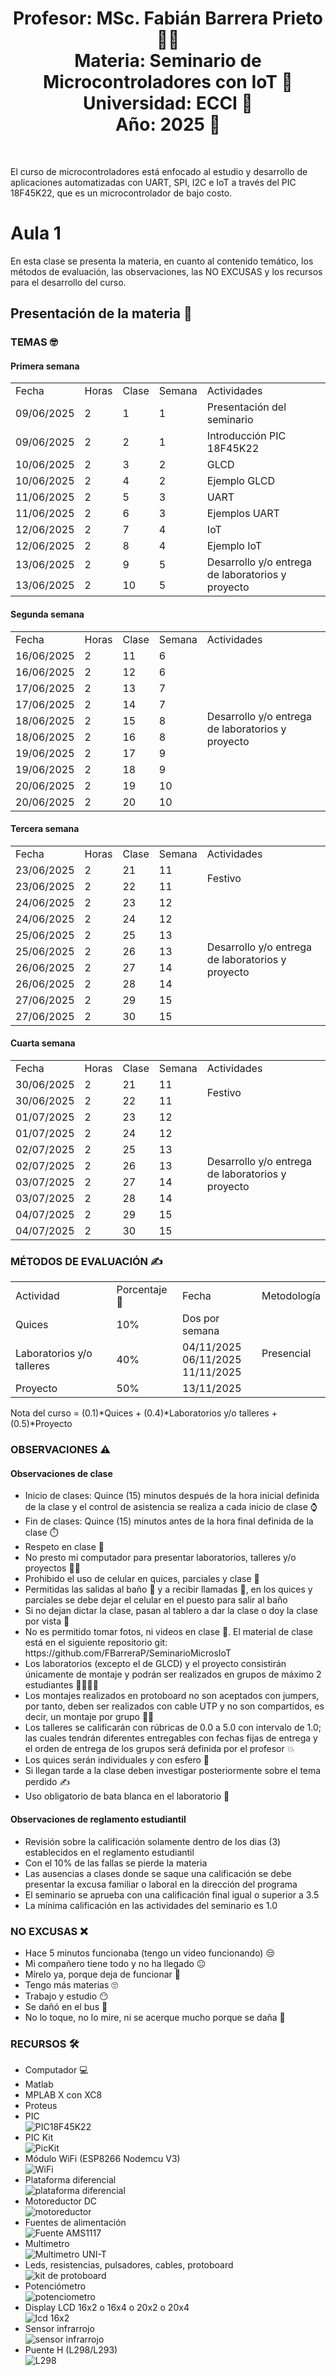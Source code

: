 <h1 align="center">Profesor: MSc. Fabián Barrera Prieto 👨‍🏫<br>
Materia: Seminario de Microcontroladores con IoT 🤖<br>
Universidad: ECCI 🏫<br>
Año: 2025 📅</h1><br>

El curso de microcontroladores está enfocado al estudio y desarrollo de aplicaciones automatizadas con UART, SPI, I2C e IoT a través del PIC 18F45K22, que es un microcontrolador de bajo costo. 

<h1>Aula 1</h1>

En esta clase se presenta la materia, en cuanto al contenido temático, los métodos de evaluación, las observaciones, las NO EXCUSAS y los recursos para el desarrollo del curso.

<h2>Presentación de la materia 🚀</h2>

<h3>TEMAS 🤓</h3>

<h4>Primera semana</h4>

<table>
	<tr>
		<td>Fecha</td> <td>Horas</td> <td>Clase</td> <td>Semana</td> <td>Actividades</td>
	</tr>
	<tr>
		<td>09/06/2025</td> <td>2</td> <td>1</td> <td>1</td> <td>Presentación del seminario</td>
	</tr>
    <tr>
		<td>09/06/2025</td> <td>2</td> <td>2</td> <td>1</td> <td>Introducción PIC 18F45K22</td>
	</tr>
	<tr>
		<td>10/06/2025</td> <td>2</td> <td>3</td> <td>2</td> <td>GLCD</td>
	</tr>
	<tr>
		<td>10/06/2025</td> <td>2</td> <td>4</td> <td>2</td> <td>Ejemplo GLCD</td>
	</tr>
	<tr>
		<td>11/06/2025</td> <td>2</td> <td>5</td> <td>3</td> <td>UART</td>
	</tr>
	<tr>
		<td>11/06/2025</td> <td>2</td> <td>6</td> <td>3</td> <td>Ejemplos UART</td>
	</tr>
    <tr>
		<td>12/06/2025</td> <td>2</td> <td>7</td> <td>4</td> <td>IoT</td>
	</tr>
    <tr>
		<td>12/06/2025</td> <td>2</td> <td>8</td> <td>4</td> <td>Ejemplo IoT</td>
	</tr>
	<tr>
		<td>13/06/2025</td> <td>2</td> <td>9</td> <td>5</td> <td rowspan="2">Desarrollo y/o entrega de laboratorios y proyecto</td>
	</tr>
    <tr>
		<td>13/06/2025</td> <td>2</td> <td>10</td> <td>5</td>
	</tr>

</table>

<h4>Segunda semana</h4>

<table>
	<tr>
		<td>Fecha</td> <td>Horas</td> <td>Clase</td> <td>Semana</td> <td>Actividades</td>
	</tr>
	<tr>
		<td>16/06/2025</td> <td>2</td> <td>11</td> <td>6</td> <td rowspan="10">Desarrollo y/o entrega de laboratorios y proyecto</td>
	</tr>
	<tr>
		<td>16/06/2025</td> <td>2</td> <td>12</td> <td>6</td> 
	</tr>
	<tr>
		<td>17/06/2025</td> <td>2</td> <td>13</td> <td>7</td> 
	</tr>
	<tr>
		<td>17/06/2025</td> <td>2</td> <td>14</td> <td>7</td> 
	</tr>
	<tr>
		<td>18/06/2025</td> <td>2</td> <td>15</td> <td>8</td> 
	</tr>
    <tr>
		<td>18/06/2025</td> <td>2</td> <td>16</td> <td>8</td> 
	</tr>
    <tr>
		<td>19/06/2025</td> <td>2</td> <td>17</td> <td>9</td> 
	</tr>
    <tr>
		<td>19/06/2025</td> <td>2</td> <td>18</td> <td>9</td> 
	</tr>
	<tr>
		<td>20/06/2025</td> <td>2</td> <td>19</td> <td>10</td> 
	</tr>
    <tr>
		<td>20/06/2025</td> <td>2</td> <td>20</td> <td>10</td> 
	</tr>

</table>

<h4>Tercera semana</h4>

<table>
	<tr>
		<td>Fecha</td> <td>Horas</td> <td>Clase</td> <td>Semana</td> <td>Actividades</td>
	</tr>
	<tr>
		<td>23/06/2025</td> <td>2</td> <td>21</td> <td>11</td> <td rowspan="2">Festivo</td>
	</tr>
	<tr>
		<td>23/06/2025</td> <td>2</td> <td>22</td> <td>11</td> 
	</tr>
	<tr>
		<td>24/06/2025</td> <td>2</td> <td>23</td> <td>12</td> <td rowspan="8">Desarrollo y/o entrega de laboratorios y proyecto</td>
	</tr>
	<tr>
		<td>24/06/2025</td> <td>2</td> <td>24</td> <td>12</td> 
	</tr><!--Finalización de clases-->
	<tr>
		<td>25/06/2025</td> <td>2</td> <td>25</td> <td>13</td> 
	</tr>
    <tr>
		<td>25/06/2025</td> <td>2</td> <td>26</td> <td>13</td> 
	</tr>
    <tr>
		<td>26/06/2025</td> <td>2</td> <td>27</td> <td>14</td> 
	</tr>
    <tr>
		<td>26/06/2025</td> <td>2</td> <td>28</td> <td>14</td> 
	</tr>
    <tr>
		<td>27/06/2025</td> <td>2</td> <td>29</td> <td>15</td>
	</tr>
    <tr>
		<td>27/06/2025</td> <td>2</td> <td>30</td> <td>15</td>
	</tr>
</table>

<h4>Cuarta semana</h4>

<table>
	<tr>
		<td>Fecha</td> <td>Horas</td> <td>Clase</td> <td>Semana</td> <td>Actividades</td>
	</tr>
	<tr>
		<td>30/06/2025</td> <td>2</td> <td>21</td> <td>11</td> <td rowspan="2">Festivo</td>
	</tr>
	<tr>
		<td>30/06/2025</td> <td>2</td> <td>22</td> <td>11</td> 
	</tr>
	<tr>
		<td>01/07/2025</td> <td>2</td> <td>23</td> <td>12</td> <td rowspan="8">Desarrollo y/o entrega de laboratorios y proyecto</td>
	</tr>
	<tr>
		<td>01/07/2025</td> <td>2</td> <td>24</td> <td>12</td> 
	</tr><!--Finalización de clases-->
	<tr>
		<td>02/07/2025</td> <td>2</td> <td>25</td> <td>13</td> 
	</tr>
    <tr>
		<td>02/07/2025</td> <td>2</td> <td>26</td> <td>13</td> 
	</tr>
    <tr>
		<td>03/07/2025</td> <td>2</td> <td>27</td> <td>14</td> 
	</tr>
    <tr>
		<td>03/07/2025</td> <td>2</td> <td>28</td> <td>14</td> 
	</tr>
    <tr>
		<td>04/07/2025</td> <td>2</td> <td>29</td> <td>15</td>
	</tr>
    <tr>
		<td>04/07/2025</td> <td>2</td> <td>30</td> <td>15</td>
	</tr>
</table>

<h3>MÉTODOS DE EVALUACIÓN ✍️</h3>

<table>
	<tr>
		<td>Actividad</td>
		<td>Porcentaje 💯</td>
		<td>Fecha</td>
		<td>Metodología</td>
	</tr>
	<tr>
		<td>Quices</td>
		<td>10%</td>
		<td>Dos por semana</td>
		<td rowspan="3">Presencial</td>
	</tr>
	<tr>
		<td>Laboratorios y/o talleres</td>
		<td>40%</td>
		<td>04/11/2025<br>06/11/2025<br>11/11/2025</td>
	</tr>
    <tr>
		<td>Proyecto</td>
		<td>50%</td>
		<td>13/11/2025</td>
	</tr>
</table>

Nota del curso = (0.1)*Quices + (0.4)*Laboratorios y/o talleres + (0.5)*Proyecto

<h3>OBSERVACIONES ⚠️</h3>

<h4>Observaciones de clase</h4>
	<ul>
		<li> Inicio de clases: Quince (15) minutos después de la hora inicial definida de la clase y el control de asistencia se realiza a cada inicio de clase ⌚</li>
		<li> Fin de clases: Quince (15) minutos antes de la hora final definida de la clase ⏱️</li>
		<li> Respeto en clase 🤝</li>
		<li> No presto mi computador para presentar laboratorios, talleres y/o proyectos 🤦‍♂️</li>
		<li> Prohibido el uso de celular en quices, parciales y clase 📵</li>
		<li> Permitidas las salidas al baño 🚻 y a recibir llamadas 📲, en los quices y parciales se debe dejar el celular en el puesto para salir al baño</li>
		<li> Si no dejan dictar la clase, pasan al tablero a dar la clase o doy la clase por vista 😤</li>
		<li> No es permitido tomar fotos, ni videos en clase 📵. El material de clase está en el siguiente repositorio git: https://github.com/FBarreraP/SeminarioMicrosIoT </li>
		<li> Los laboratorios (excepto el de GLCD) y el proyecto consistirán únicamente de montaje y podrán ser realizados en grupos de máximo 2 estudiantes 🧍‍♂️🧍‍♀️</li>
		<li> Los montajes realizados en protoboard no son aceptados con jumpers, por tanto, deben ser realizados con cable UTP y no son compartidos, es decir, un montaje por grupo 🤷‍♂️</li>
		<li> Los talleres se calificarán con rúbricas de 0.0 a 5.0 con intervalo de 1.0; las cuales tendrán diferentes entregables con fechas fijas de entrega y el orden de entrega de los grupos será definida por el profesor 💥</li> 
		<li> Los quices serán individuales y con esfero 📄</li> 
		<li> Si llegan tarde a la clase deben investigar posteriormente sobre el tema perdido ✍️</li> 
        <li> Uso obligatorio de bata blanca en el laboratorio 🥼</li>
	</ul>

<h4>Observaciones de reglamento estudiantil</h4>
<ul>
	<li> Revisión sobre la calificación solamente dentro de los dias (3) establecidos en el reglamento estudiantil </li>
	<li> Con el 10% de las fallas se pierde la materia</li>
	<li> Las ausencias a clases donde se saque una calificación se debe presentar la excusa familiar o laboral en la dirección del programa</li>
	<li> El seminario se aprueba con una calificación final igual o superior a 3.5 </li>
	<li> La mínima calificación en las actividades del seminario es 1.0 </li>
</ul>

<h3>NO EXCUSAS ❌</h3>

<ul>
	<li> Hace 5 minutos funcionaba (tengo un video funcionando) 😒</li>
	<li> Mi compañero tiene todo y no ha llegado 😐</li>
	<li> Mírelo ya, porque deja de funcionar 🤨</li>
	<li> Tengo más materias 🙄</li>
	<li> Trabajo y estudio 😶</li>
	<li> Se dañó en el bus 🤔</li>
	<li> No lo toque, no lo mire, ni se acerque mucho porque se daña 🤨</li>
</ul>

<h3>RECURSOS 🛠️</h3>

<ul>
	<li> Computador 💻</li>
	<li> Matlab</li>
	<li> MPLAB X con XC8</li>
	<li> Proteus</li>
	<li> PIC</li>
	<img src="Imagenes/image-1.png" alt="PIC18F45K22" caption="Hola"/>
	<li> PIC Kit</li>
	<img src="Imagenes/image.png" alt="PicKit" caption="Hola"/>	
	<li> Módulo WiFi (ESP8266 Nodemcu V3)</li>
	<img src="Imagenes/image-2.png" alt="WiFi" caption="Hola"/>
	<li> Plataforma diferencial</li>
    <img src="https://down-id.img.susercontent.com/file/4707898d5ce46da11955f0269f3f5468" alt="plataforma diferencial" caption="Hola"/>
	 <li> Motoreductor DC</li>
    <img src="https://static.wixstatic.com/media/d96bda_8b8831ef4e0541c1839ac31ecdd8241e~mv2.png/v1/fill/w_480,h_480,al_c,q_85,usm_0.66_1.00_0.01,enc_auto/d96bda_8b8831ef4e0541c1839ac31ecdd8241e~mv2.png" alt="motoreductor" caption="Hola"/>
    <li> Fuentes de alimentación</li>
    <img src="https://cdnx.jumpseller.com/mactornica/image/9804941/1.jpg?1653696069" alt="Fuente AMS1117" caption="Hola"/>
    <li> Multimetro</li>
    <img src="https://electronicasannicolas.com.co/wp-content/uploads/2022/03/MULTIMETRO-DIGITAL-UT33C-UNIT-3641.png" alt="Multimetro UNI-T" caption="Hola"/>
    <li> Leds, resistencias, pulsadores, cables, protoboard</li>
    <img src="https://encrypted-tbn1.gstatic.com/shopping?q=tbn:ANd9GcR9gkrJHsEK9MCYNnJTZklwsNtW58ZzmrtdPMma9dXKXkLdYbt1PkHeGMi5cwDLLlRiOng2ozwdsB60QtZNCQF4hc3WUnPT6rx9HmCUAt1KuATjyJY9bNNWRA&usqp=CAE" alt="kit de protoboard" caption="Hola"/>
    <li> Potenciómetro</li>
    <img src="https://curtocircuito.com.br/pub/media/catalog/product/cache/ebf77fb58d795a2dbe3218c301c821c6/p/o/potenci_metro_linear_-_1m_-_l20_2_.jpg" alt="potenciometro" caption="Hola"/>
    <li> Display LCD 16x2 o 16x4 o 20x2 o 20x4</li>
    <img src="https://cdn.awsli.com.br/400x400/468/468162/produto/19414377c73c1c655d.jpg" alt="lcd 16x2" caption="Hola"/>
    <li> Sensor infrarrojo</li>
    <img src="Imagenes/image-3.png" alt="sensor infrarrojo" caption="Hola"/>
    <li> Puente H (L298/L293)</li>
    <img src="https://www.ardobot.co/pub/media/catalog/product/cache/2641e33458f1ae4a696b47b0da974426/l/2/l2998neco.jpg" alt="L298" caption="Hola"/>
</ul>
